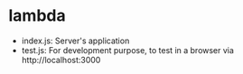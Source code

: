 # lambda

* index.js: Server's application
* test.js: For development purpose, to test in a browser via http://localhost:3000
